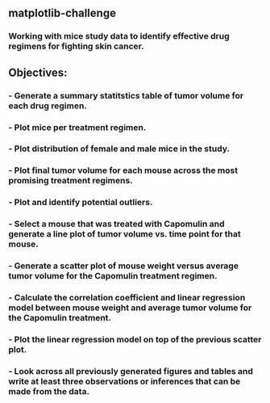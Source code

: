 ## matplotlib-challenge
### Working with mice study data to identify effective drug regimens for fighting skin cancer. 

## Objectives:
  ### - Generate a summary statitstics table of tumor volume for each drug regimen. 
  ### - Plot mice per treatment regimen.
  ### - Plot distribution of female and male mice in the study.
  ### - Plot final tumor volume for each mouse across the most promising treatment regimens.
  ### - Plot and identify potential outliers.
  ### - Select a mouse that was treated with Capomulin and generate a line plot of tumor volume vs. time point for that mouse.
  ### - Generate a scatter plot of mouse weight versus average tumor volume for the Capomulin treatment regimen.
  ### - Calculate the correlation coefficient and linear regression model between mouse weight and average tumor volume for the Capomulin treatment. 
  ### - Plot the linear regression model on top of the previous scatter plot.
  ### - Look across all previously generated figures and tables and write at least three observations or inferences that can be made from the data.
